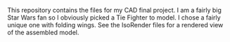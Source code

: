 This repository contains the files for my CAD final project. I am a fairly big Star Wars fan so I obviously picked a Tie Fighter to model. I chose a fairly unique one with folding wings. See the IsoRender files for a rendered view of the assembled model.
